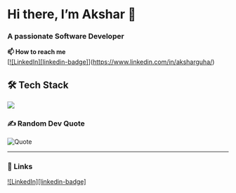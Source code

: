 # Hi there, I’m Akshar 👋  
### A passionate Software Developer  

**📫 How to reach me**  
[[![LinkedIn][linkedin-badge]][linkedin]](https://www.linkedin.com/in/aksharguha/)  

## 🛠️ Tech Stack  
<img src="https://img.shields.io/badge/JavaScript-323330?logo=javascript&style=for-the-badge" />  


### ✍️ Random Dev Quote  
![Quote](https://quotes-github-readme.vercel.app/api?type=horizontal)  

---

### 🔗 Links  
[![LinkedIn][linkedin-badge]][linkedin]

[linkedin]: https://linkedin.com/in/akshar123  
